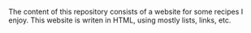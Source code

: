 The content of this repository consists of a website for some recipes I enjoy. This website is writen in HTML, using mostly lists, links, etc. 
